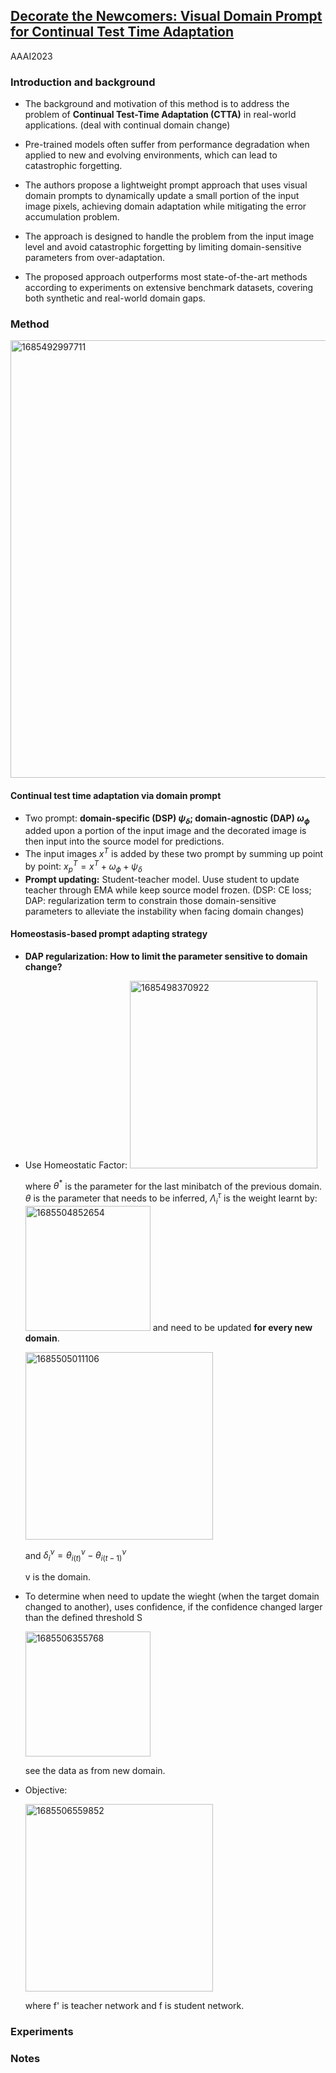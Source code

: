 ## [Decorate the Newcomers: Visual Domain Prompt for Continual Test Time Adaptation](https://arxiv.org/abs/2212.04145)

AAAI2023

### Introduction and background
- The background and motivation of this method is to address the problem of **Continual Test-Time Adaptation (CTTA)** in real-world applications. (deal with continual domain change) 

- Pre-trained models often suffer from performance degradation when applied to new and evolving environments, which can lead to catastrophic forgetting. 

- The authors propose a lightweight prompt approach that uses visual domain prompts to dynamically update a small portion of the input image pixels, achieving domain adaptation while mitigating the error accumulation problem. 

- The approach is designed to handle the problem from the input image level and avoid catastrophic forgetting by limiting domain-sensitive parameters from over-adaptation. 

- The proposed approach outperforms most state-of-the-art methods according to experiments on extensive benchmark datasets, covering both synthetic and real-world domain gaps.

### Method
<img width=700 alt="1685492997711" src="https://github.com/Jo-wang/Daily-Paper-Reading/assets/46414159/25616c49-27ef-456c-af08-e99b7f2a258b">

#### Continual test time adaptation via domain prompt
- Two prompt: **domain-specific (DSP) $\psi_\delta$; domain-agnostic (DAP) $\omega_\phi$** added upon a portion of the input image and the decorated image is then input into the source model for predictions.
- The input images $x^T$ is added by these two prompt by summing up point by point:  $x_p^T=x^T+\omega_\phi+\psi_\delta$
- **Prompt updating:** Student-teacher model. Uuse student to update teacher through EMA while keep source model frozen. (DSP: CE loss; DAP: regularization term to constrain those domain-sensitive parameters to alleviate the instability when facing domain changes)

#### Homeostasis-based prompt adapting strategy
- **DAP regularization: How to limit the parameter sensitive to domain change?** 
- Use Homeostatic Factor: <img width=300 alt="1685498370922" src="https://github.com/Jo-wang/Daily-Paper-Reading/assets/46414159/9b96c4e9-82cc-4712-8355-20b4175139ff">
  
  where $\theta ^*$ is the parameter for the last minibatch of the previous domain. $\theta$ is the parameter that needs to be inferred, $\Lambda_i^\tau$ is the weight learnt by: <img width=200 alt="1685504852654" src="https://github.com/Jo-wang/Daily-Paper-Reading/assets/46414159/9feb0fef-f85b-4e22-9e43-03387bd0aadd"> and need to be updated **for every new domain**.
  
  <img width=300 alt="1685505011106" src="https://github.com/Jo-wang/Daily-Paper-Reading/assets/46414159/2db3c5f2-9675-4cd9-9011-d31065521017">
  
  and $\delta_i^\nu=\theta_{i(t)}^\nu-\theta_{i(t-1)}^\nu$

  v is the domain.

- To determine when need to update the wieght (when the target domain changed to another), uses confidence, if the confidence changed larger than the defined threshold S 

  <img width=200 alt="1685506355768" src="https://github.com/Jo-wang/Daily-Paper-Reading/assets/46414159/92e88836-8627-4a6e-be69-06c5cda0b779">

  see the data as from new domain.
  
- Objective:

  <img width=300 alt="1685506559852" src="https://github.com/Jo-wang/Daily-Paper-Reading/assets/46414159/3165c830-7b6e-4340-b3ce-7219d1c6d00d">
  
  where f' is teacher network and f is student network.


### Experiments

### Notes
